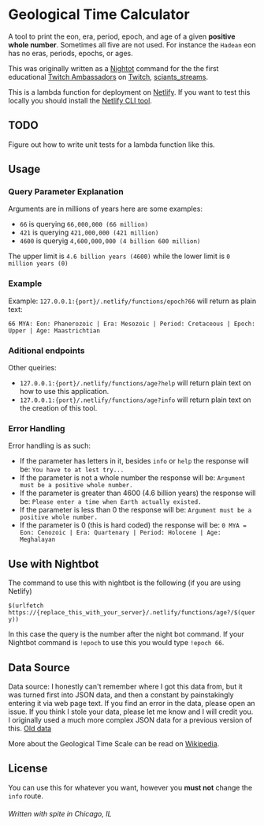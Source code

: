 # Geological Time Calculator

A tool to print the eon, era, period, epoch, and age of a given **positive whole number**. Sometimes all five are not used. For instance the `Hadean` eon has no eras, periods, epochs, or ages.

This was originally written as a [Nightot](https://nightbot.tv/) command for the the first educational [Twitch Ambassadors](<[Ambassadors](https://www.twitch.tv/team/ambassadors)>) on [Twitch](https://twitch.tv), [sciants_streams](https://twitch.tv/sciants_streams).

This is a lambda function for deployment on [Netlify](https://netlify.com). If you want to test this locally you should install the [Netlify CLI tool](https://docs.netlify.com/cli/get-started/).

## TODO
Figure out how to write unit tests for a lambda function like this.

## Usage

### Query Parameter Explanation

Arguments are in millions of years here are some examples:

- `66` is querying `66,000,000 (66 million)`
- `421` is querying `421,000,000 (421 million)`
- `4600` is queryig `4,600,000,000 (4 billion 600 million)`

The upper limit is `4.6 billion years (4600)` while the lower limit is `0 million years (0)`

### Example

Example: `127.0.0.1:{port}/.netlify/functions/epoch?66` will return as plain text:

`66 MYA: Eon: Phanerozoic | Era: Mesozoic | Period: Cretaceous | Epoch: Upper | Age: Maastrichtian`

### Aditional endpoints

Other queiries:

- `127.0.0.1:{port}/.netlify/functions/age?help` will return plain text on how to use this application.
- `127.0.0.1:{port}/.netlify/functions/age?info` will return plain text on the creation of this tool.

### Error Handling

Error handling is as such:

- If the parameter has letters in it, besides `info` or `help` the response will be: `You have to at lest try...`
- If the parameter is not a whole number the response will be: `Argument must be a positive whole number.`
- If the parameter is greater than 4600 (4.6 billion years) the response will be: `Please enter a time when Earth actually existed.`
- If the parameter is less than 0 the response will be: `Argument must be a positive whole number.`
- If the parameter is 0 (this is hard coded) the response will be: `0 MYA = Eon: Cenozoic | Era: Quartenary | Period: Holocene | Age: Meghalayan`

## Use with Nightbot

The command to use this with nightbot is the following (if you are using Netlify)

`$(urlfetch https://{replace_this_with_your_server}/.netlify/functions/age?/$(query))`

In this case the query is the number after the night bot command. If your Nightbot command is `!epoch` to use this you would type `!epoch 66`.

## Data Source

Data source: I honestly can't remember where I got this data from, but it was turned first into JSON data, and then a constant by painstakingly entering it via web page text. If you find an error in the data, please open an issue. If you think I stole your data, please let me know and I will credit you. I originally used a much more complex JSON data for a previous version of this. [Old data](https://gist.github.com/smykes/5b845fb016901e86a6d46226c15ebc22)

More about the Geological Time Scale can be read on [Wikipedia](https://en.wikipedia.org/wiki/Geologic_time_scale).

## License

You can use this for whatever you want, however you **must not** change the `info` route.

###### Written with spite in Chicago, IL
